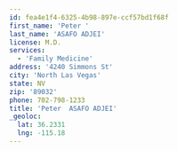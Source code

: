 ```yaml
---
id: fea4e1f4-6325-4b98-897e-ccf57bd1f68f
first_name: 'Peter '
last_name: 'ASAFO ADJEI'
license: M.D.
services:
  - 'Family Medicine'
address: '4240 Simmons St'
city: 'North Las Vegas'
state: NV
zip: '89032'
phone: 702-798-1233
title: 'Peter  ASAFO ADJEI'
_geoloc:
  lat: 36.2331
  lng: -115.18
---
```

